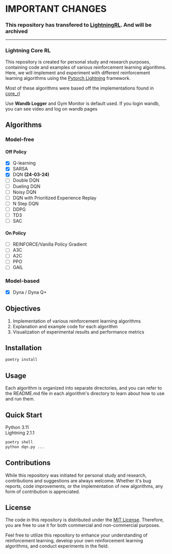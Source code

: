 


# IMPORTANT CHANGES

### This repository has transfered to [LightningRL](https://github.com/wlsdn2749/LightningRL). And will be archived 


---
### Lightning Core RL
This repository is created for personal study and research purposes, containing code and examples of various reinforcement learning algorithms. Here, we will implement and experiment with different reinforcement learning algorithms using the [Pytorch Lightning](https://github.com/PyTorchLightning/pytorch-lightning) framework.

Most of these algorithms were based off the implementations found in [core_rl](https://github.com/djbyrne/core_rl)

Use **Wandb Logger** and Gym Monitor is default used. If you login wandb, you can see video and log on wandb pages

## Algorithms

### Model-free

#### Off Policy
- [x] Q-learning
- [x] SARSA 
- [x] DQN **(24-03-24)**
- [ ] Double DQN
- [ ] Dueling DQN
- [ ] Noisy DQN
- [ ] DQN with Prioritized Experience Replay
- [ ] N Step DQN
- [ ] DDPG
- [ ] TD3
- [ ] SAC

#### On Policy
- [ ] REINFORCE/Vanilla Policy Gradient
- [ ] A3C
- [ ] A2C
- [ ] PPO
- [ ] GAIL

### Model-based

- [x] Dyna / Dyna Q+


## Objectives
1. Implementation of various reinforcement learning algorithms
2. Explanation and example code for each algorithm
3. Visualization of experimental results and performance metrics

## Installation
```bash
poetry install
```

## Usage
Each algorithm is organized into separate directories, and you can refer to the README.md file in each algorithm's directory to learn about how to use and run them.


## Quick Start

Python 3.11 <br>
Lightning 2.1.1

```bash
poetry shell 
python dqn.py ...
```

## Contributions
While this repository was initiated for personal study and research, contributions and suggestions are always welcome. Whether it's bug reports, code improvements, or the implementation of new algorithms, any form of contribution is appreciated.

## License
The code in this repository is distributed under the [MIT License](https://github.com/wlsdn2749/Lightning-CoreRL/blob/master/LICENSE). Therefore, you are free to use it for both commercial and non-commercial purposes.

Feel free to utilize this repository to enhance your understanding of reinforcement learning, develop your own reinforcement learning algorithms, and conduct experiments in the field.
